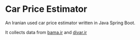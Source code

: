 # Car Price Estimator

An Iranian used car price estimator written in Java Spring Boot.️

It collects data from [bama.ir](https://bama.ir/car) and [divar.ir](https://divar.ir/s/tehran/car)
